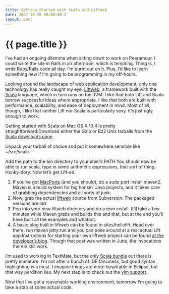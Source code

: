 ```yaml
---
title: Getting Started with Scala and Liftweb
date: 2007-10-20 00:00:00 Z
layout: post
---
```


{{ page.title }}
================

I’ve had an ongoing dilemma when sitting down to work on Peeramour. I could write the site in Rails in an afternoon, which is tempting. Thing is, I write Ruby/Rails code all day. I’m burnt out on it. Plus, I’d like to learn something new if I’m going to be programming in my off-hours.

Looking around the landscape of web application development, only one technology has really caught my eye: [Liftweb](http://liftweb.net/), a framework built with the [Scala](http://www.scala-lang.org/) language, which in turn runs on the JVM. I like that both Lift and Scala borrow successful ideas where appropriate. I like that both are built with performance, scalability, and ease of deployment in mind. Most of all, though, I like that neither Lift nor Scala is particularly sexy. It’s just ugly enough to work.

Getting started with Scala on Mac OS X 10.4 is pretty straightforward:Download either the Gzip or Bz2 Unix tarballs from the [Scala downloads page](http://www.scala-lang.org/downloads/index.html).

Unpack your tarball of choice and put it somewhere sensible like ~/src/scala.

Add the path to the bin directory to your shell’s PATH.You should now be able to run scala, type in some arithmetic expressions, that sort of thing. Hunky-dory. Now let’s get Lift-ed.

1.  If you’ve got [MacPorts](http://www.macports.org/) (and you should), do a sudo port install maven2. Maven is a build system for big honkin’ Java projects, and it takes care of grabbing dependencies and all sorts of junk.
2.  Now, grab the actual [liftweb](http://code.google.com/p/liftweb/source) source from Subversion. The packaged versions are *old*.
3.  Pop into your new liftweb directory and do a mvn install. It’ll take a few minutes while Maven grabs and builds this and that, but at the end you’ll have built all the examples and whatnot.
4.  A basic blog built in liftweb can be found in sites/hellolift. Head over there, run maven jetty:run and you can poke around at a real actual Lift app.Instructions for starting your own liftweb project can be found [at the developer’s blog](http://blog.lostlake.org/index.php?/archives/62-lift-QuickStart.html). Though that post was written in June, the invocations therein still work.

I’m used to working in TextMate, but the only [Scala bundle](http://harnly.net/2007/blog/geek/macosx/textmate-bundle-for-scala/) out there is pretty immature. I’m not after a bunch of IDE fanciness, but good syntax highlighting is a must. I imagine things are more hospitable in Eclipse, but that way perdition lies. My next step is to check out the [vim support](https://lampsvn.epfl.ch/trac/scala/browser/scala-tool-support/trunk/src/vim).

Now that I’ve got a reasonable working environment, tomorrow I’m going to take a stab at some actual code.
